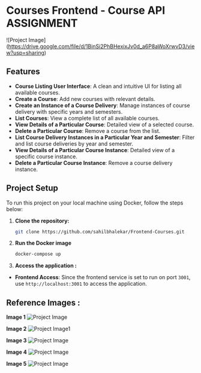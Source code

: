 
# Courses Frontend - Course API ASSIGNMENT

![Project Image] (https://drive.google.com/file/d/1BinSi2PhBHexixJv0d_a6P8aWoXrwvD3/view?usp=sharing)


## Features

- **Course Listing User Interface**: A clean and intuitive UI for listing all available courses.
- **Create a Course**: Add new courses with relevant details.
- **Create an Instance of a Course Delivery**: Manage instances of course delivery with specific years and semesters.
- **List Courses**: View a complete list of all available courses.
- **View Details of a Particular Course**: Detailed view of a selected course.
- **Delete a Particular Course**: Remove a course from the list.
- **List Course Delivery Instances in a Particular Year and Semester**: Filter and list course deliveries by year and semester.
- **View Details of a Particular Course Instance**: Detailed view of a specific course instance.
- **Delete a Particular Course Instance**: Remove a course delivery instance.

## Project Setup

To run this project on your local machine using Docker, follow the steps below:

1. **Clone the repository:**

   ```bash
   git clone https://github.com/sahilbhalekar/Frontend-Courses.git

2. **Run the Docker image**

   ```bash
   docker-compose up

3. **Access the application :**
  - **Frontend Access**: Since the frontend service is set to run on port `3001`, use `http://localhost:3001` to access the              application.
   
##  Reference Images :
**Image 1**
![Project Image](https://drive.google.com/file/d/1Re4L5PSrZ9I4Xgbkv9Ezz4LB1EX8cJQQ/view?usp=sharing)

**Image 2**
![Project Image1](https://drive.google.com/file/d/1dD5aTX3XDXiwQwNCq9Y952fB6emtb2Pf/view?usp=sharing)

**Image 3**
![Project Image](https://drive.google.com/file/d/1OuuNidJamvStZVHQJJ7faPycEHWUPdz7/view?usp=sharing)

**Image 4**
![Project Image](https://drive.google.com/file/d/1_QJ2hDqEIZ0UH6xV85xQU6II5qgEvMKC/view?usp=sharing)

**Image 5**
![Project Image](https://drive.google.com/file/d/1wDPUe1YFfwNDKmIwS4wZjRDeon4IpWXG/view?usp=sharing)



      
   
